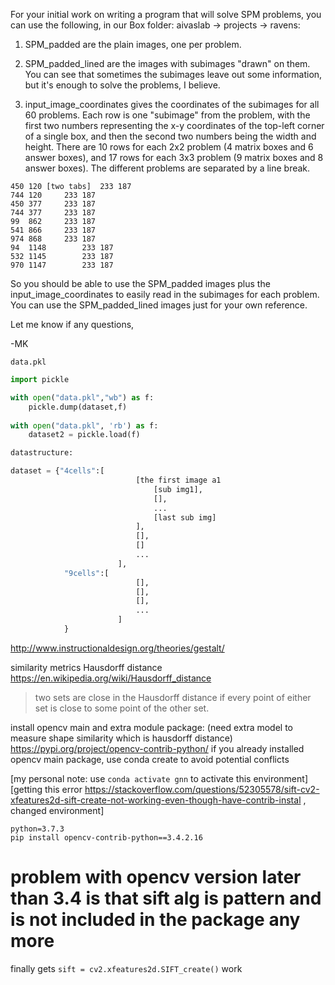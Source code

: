 
For your initial work on writing a program that will solve SPM problems, you can use the following, in our Box folder:  aivaslab -> projects -> ravens:

1. SPM_padded are the plain images, one per problem. 

2. SPM_padded_lined are the images with subimages "drawn" on them.  You can see that sometimes the subimages leave out some information, but it's enough to solve the problems, I believe.

3. input_image_coordinates gives the coordinates of the subimages for all 60 problems.  Each row is one "subimage" from the problem, with the first two numbers representing the x-y coordinates of the top-left corner of a single box, and then the second two numbers being the width and height.  There are 10 rows for each 2x2 problem (4 matrix boxes and 6 answer boxes), and 17 rows for each 3x3 problem (9 matrix boxes and 8 answer boxes).  The different problems are separated by a line break.
```
450	120 [two tabs]  233	187
744	120		233	187
450	377		233	187
744	377		233	187
99	862		233	187
541	866		233	187
974	868		233	187
94	1148		233	187
532	1145		233	187
970	1147		233	187
```
So you should be able to use the SPM_padded images plus the input_image_coordinates to easily read in the subimages for each problem.  You can use the SPM_padded_lined images just for your own reference.

Let me know if any questions,

-MK






`data.pkl` 

```python
import pickle

with open("data.pkl","wb") as f: 
    pickle.dump(dataset,f) 
    
with open("data.pkl", 'rb') as f: 
    dataset2 = pickle.load(f) 
```

```python
datastructure:

dataset = {"4cells":[
							[the first image a1
								[sub img1],
								[],
								...
								[last sub img]
							],
							[],
							[]
							...
						], 
			"9cells":[
							[],
							[],
							[],
							...
						]
			}
```







http://www.instructionaldesign.org/theories/gestalt/ 








similarity metrics 
Hausdorff distance https://en.wikipedia.org/wiki/Hausdorff_distance 
>two sets are close in the Hausdorff distance if every point of either set is close to some point of the other set.

install opencv main and extra module package: (need extra model to measure shape similarity which is hausdorff distance)
https://pypi.org/project/opencv-contrib-python/ 
if you already installed opencv main package, use conda create to avoid potential conflicts

[my personal note: use `conda activate gnn` to activate this environment]
[getting this error https://stackoverflow.com/questions/52305578/sift-cv2-xfeatures2d-sift-create-not-working-even-though-have-contrib-instal , changed environment]

```
python=3.7.3
pip install opencv-contrib-python==3.4.2.16 
```  
# problem with opencv version later than 3.4 is that sift alg is pattern and is not included in the package any more 

finally gets `sift = cv2.xfeatures2d.SIFT_create()` work






